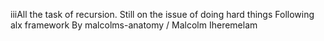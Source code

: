 iiiAll the task of recursion.
Still on the issue of doing hard things
Following alx framework
By malcolms-anatomy / Malcolm Iheremelam
